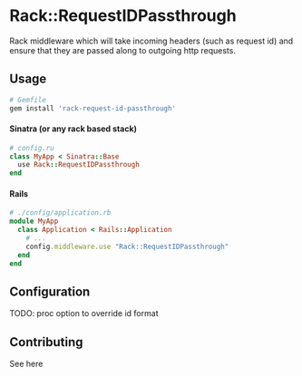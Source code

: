 # Rack::RequestIDPassthrough

Rack middleware which will take incoming headers (such as request id) and ensure that they are passed along to outgoing http requests.

## Usage

```ruby
# Gemfile
gem install 'rack-request-id-passthrough'
```

#### Sinatra (or any rack based stack)

```ruby
# config.ru
class MyApp < Sinatra::Base
  use Rack::RequestIDPassthrough
end
```

#### Rails

```ruby
# ./config/application.rb
module MyApp
  class Application < Rails::Application
    # ...
    config.middleware.use "Rack::RequestIDPassthrough"
  end
end
```

## Configuration

TODO: proc option to override id format

## Contributing

See here
